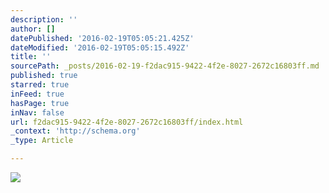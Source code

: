 ```yaml
---
description: ''
author: []
datePublished: '2016-02-19T05:05:21.425Z'
dateModified: '2016-02-19T05:05:15.492Z'
title: ''
sourcePath: _posts/2016-02-19-f2dac915-9422-4f2e-8027-2672c16803ff.md
published: true
starred: true
inFeed: true
hasPage: true
inNav: false
url: f2dac915-9422-4f2e-8027-2672c16803ff/index.html
_context: 'http://schema.org'
_type: Article

---
```

![](https://the-grid-user-content.s3-us-west-2.amazonaws.com/ed7a5bba-7b28-4e13-a549-b754f165b734.png)